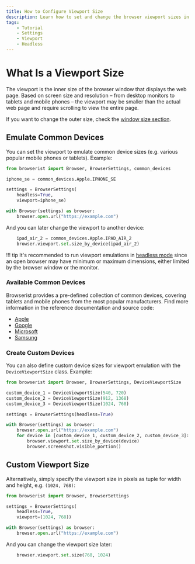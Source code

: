 ```yaml
---
title: How to Configure Viewport Size
description: Learn how to set and change the browser viewport sizes in automated tests. Emulate popular devices such as iPhone and iPad, or set custom viewport dimensions.
tags:
    - Tutorial
    - Settings
    - Viewport
    - Headless
---
```


# What Is a Viewport Size
The viewport is the inner size of the browser window that displays the web page. Based on screen size and resolution – from desktop monitors to tablets and mobile phones – the viewport may be smaller than the actual web page and require scrolling to view the entire page.

If you want to change the outer size, check the [window size section](../user-guide/navigation/window-size.md).

## Emulate Common Devices
You can set the viewport to emulate common device sizes (e.g. various popular mobile phones or tablets). Example:

```python linenums="1"
from browserist import Browser, BrowserSettings, common_devices

iphone_se = common_devices.Apple.IPHONE_SE

settings = BrowserSettings(
    headless=True,
    viewport=iphone_se)

with Browser(settings) as browser:
    browser.open.url("https://example.com")
```

And you can later change the viewport to another device:

```python title="" linenums="10"
    ipad_air_2 = common_devices.Apple.IPAD_AIR_2
    browser.viewport.set.size_by_device(ipad_air_2)
```

!!! tip
    It's recommended to run viewport emulations in [headless mode](../user-guide/performance/headless.md) since an open browser may have minimum or maximum dimensions, either limited by the browser window or the monitor.

### Available Common Devices
Browserist provides a pre-defined collection of common devices, covering tablets and mobile phones from the most popular manufacturers. Find more information in the reference documentation and source code:

* [Apple](../reference/viewport/common_devices/apple.md)
* [Google](../reference/viewport/common_devices/google.md)
* [Microsoft](../reference/viewport/common_devices/microsoft.md)
* [Samsung](../reference/viewport/common_devices/samsung.md)

### Create Custom Devices
You can also define custom device sizes for viewport emulation with the `DeviceViewportSize` class. Example:

```python linenums="1"
from browserist import Browser, BrowserSettings, DeviceViewportSize

custom_device_1 = DeviceViewportSize(540, 720)
custom_device_2 = DeviceViewportSize(912, 1368)
custom_device_3 = DeviceViewportSize(1024, 768)

settings = BrowserSettings(headless=True)

with Browser(settings) as browser:
    browser.open.url("https://example.com")
    for device in [custom_device_1, custom_device_2, custom_device_3]:
        browser.viewport.set.size_by_device(device)
        browser.screenshot.visible_portion()
```

## Custom Viewport Size
Alternatively, simply specify the viewport size in pixels as tuple for width and height, e.g. `(1024, 768)`:

```python linenums="1"
from browserist import Browser, BrowserSettings

settings = BrowserSettings(
    headless=True,
    viewport=(1024, 768))

with Browser(settings) as browser:
    browser.open.url("https://example.com")
```

And you can change the viewport size later:

```python title="" linenums="9"
    browser.viewport.set.size(768, 1024)
```
